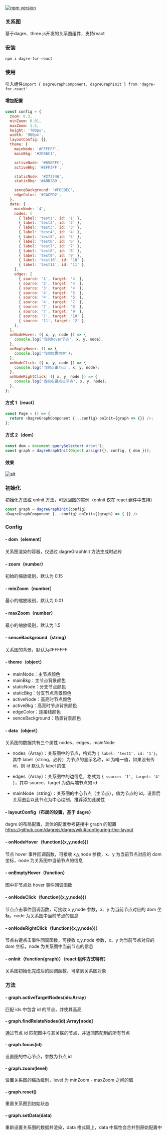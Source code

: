 [![npm version](https://img.shields.io/npm/v/dagre-for-react.svg?style=flat)](https://www.npmjs.com/package/dagre-for-react)

### 关系图
基于dagre、three.js开发的关系图组件，支持react


### 安装

`npm i dagre-for-react`

### 使用

引入组件`import { DagreGraphComponent, dagreGraphInit } from 'dagre-for-react'`

#### 增加配置

```javascript
const config = {
  zoom: 0.3,
  minZoom: 0.01,
  maxZoom: 1.5,
  height: '700px',
  width: '900px',
  layoutConfig: {},
  theme: {
    mainNode: '#FFFFFF',
    mainBkg: '#2E86C1',

    activeNode: '#658FFC',
    activeBkg: '#EFF3FF',

    staticNode: '#273746',
    staticBkg: '#ABB2B9',

    senceBackground: '#FDEDEC',
    edgeColor: '#CACFD2',
  },
  data: {
    mainNode: '4',
    nodes: [
      { label: 'test1', id: '1' },
      { label: 'test2', id: '2' },
      { label: 'test3', id: '3' },
      { label: 'test4', id: '4' },
      { label: 'test5', id: '5' },
      { label: 'test6', id: '6' },
      { label: 'test7', id: '7' },
      { label: 'test8', id: '8' },
      { label: 'test9', id: '9' },
      { label: 'test10', id: '10' },
      { label: 'test11', id: '11' },
    ],
    edges: [
      { source: '1', target: '4' },
      { source: '2', target: '4' },
      { source: '3', target: '4' },
      { source: '4', target: '5' },
      { source: '4', target: '6' },
      { source: '4', target: '7' },
      { source: '7', target: '8' },
      { source: '7', target: '9' },
      { source: '7', target: '10' },
      { source: '11', target: '2' },
    ],
  },
  onNodeHover: ({ x, y, node }) => {
    console.log('当前hover节点', x, y, node);
  },
  onEmptyHover: () => {
    console.log('当前位置为空');
  },
  onNodeClick: ({ x, y, node }) => {
    console.log('当前点击节点', x, y, node);
  },
  onNodeRightClick: ({ x, y, node }) => {
    console.log('当前右键点击节点', x, y, node);
  },
};
```

#### 方式 1（react）

```javascript
const Page = () => {
  return <DagreGraphComponent {...config} onInit={graph => {}} />;
};
```

#### 方式 2（dom）

```javascript
const dom = document.querySelector('#root');
const graph = dagreGraphInit(Object.assign({}, config, { dom }));
```

#### 效果

![alt](https://raw.githubusercontent.com/okmengzhilin/UED-FE/master/img/demo.png)

### 初始化

初始化方法或 onInit 方法，可返回图的实例（onInit 仅在 react 组件中支持）

```javascript
const graph = dagreGraphInit(config)
<DagreGraphComponent {...config} onInit={(graph) => { }} />
```

### Config

#### - dom（element）

关系图渲染的容器，仅通过 dagreGraphInit 方法生成时必传

#### - zoom（number）

初始的缩放级别，默认为 0.15

#### - minZoom（number）

最小的缩放级别，默认为 0.01

#### - maxZoom（number）

最小的缩放级别，默认为 1.5

#### - senceBackground（string）

关系图的背景，默认为#FFFFFF

#### - theme（object）

- mainNode：主节点颜色
- mainBkg：主节点背景颜色
- staticNode：分支节点颜色
- staticBkg：分支节点背景颜色
- activeNode：高亮时节点颜色
- activeBkg：高亮时节点背景颜色
- edgeColor：连接线颜色
- senceBackground：场景背景颜色

#### - data（object）

关系图的数据共有三个属性 nodes，edges，mainNode

- nodes（Array）：关系图中的节点，格式为 `{ label: 'test1', id: '1'}`，其中 label（string，必传）为节点的显示名称，id 为唯一值，如果没有传 id，则 id 默认为 label 的值

* edges（Array）：关系图中的边信息，格式为 `{ source: '1', target: '4' }`，其中 source、target 为边两端节点的 id

- mainNode（string）：关系图的中心节点（主节点），值为节点的 id，设置后关系图会以此节点为中心绘制，推荐添加此属性

#### - layoutConfig（布局的设置，基于 dagre）

dagre 的布局配置，具体的配置参考链接中 graph 的配置<https://github.com/dagrejs/dagre/wiki#configuring-the-layout>

#### - onNodeHover（function({x,y,node})）

节点 hover 事件回调函数，可接收 x,y,node 参数，x、y 为当前节点对应的 dom 坐标，node 为关系图中当前节点的信息

#### - onEmptyHover（function）

图中非节点处 hover 事件回调函数

#### - onNodeClick（function({x,y,node})）

节点点击事件回调函数，可接收 x,y,node 参数，x、y 为当前节点对应的 dom 坐标，node 为关系图中当前节点的信息

#### - onNodeRightClick（function({x,y,node})）

节点右键点击事件回调函数，可接收 x,y,node 参数，x、y 为当前节点对应的 dom 坐标，node 为关系图中当前节点的信息

#### - onInit（function(graph)）（react 组件方式特有）

关系图初始化完成后的回调函数，可拿到关系图对象

### 方法

#### - graph.activeTargetNodes(ids:Array)

匹配 ids 中包含 id 的节点，并使其高亮

#### - graph.findRelateNodes(id):Array[node]

通过节点 id 匹配图中与其关联的节点，并返回匹配到的所有节点

#### - graph.focus(id)

设置图的中心节点，参数为节点 id

#### - graph.zoom(level)

设置关系图的缩放级别，level 为 minZoom - maxZoom 之间的值

#### - graph.reset()

重置关系图到初始状态

#### - graph.setData(data)

重新设置关系图的数据并渲染，data 格式同上，data 中属性会合并到原始配置中
